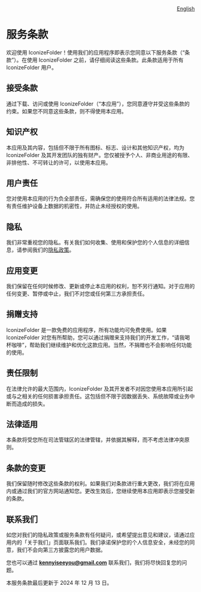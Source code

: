 <p align="right">
  <a href="./terms-of-service.md">English</a>
</p>
<!--rehype:style=float: right; bottom: -36px; position: relative;-->

服务条款 
===

欢迎使用 IconizeFolder！使用我们的应用程序即表示您同意以下服务条款（“条款”）。在使用 IconizeFolder 之前，请仔细阅读这些条款。此条款适用于所有 IconizeFolder 用户。  

## 接受条款  

通过下载、访问或使用 IconizeFolder（“本应用”），您同意遵守并受这些条款的约束。如果您不同意这些条款，则不得使用本应用。  

## 知识产权  

本应用及其内容，包括但不限于所有图标、标志、设计和其他知识产权，均为 IconizeFolder 及其开发团队的独有财产。您仅被授予个人、非商业用途的有限、非排他性、不可转让的许可，以使用本应用。  

## 用户责任  

您对使用本应用的行为负全部责任，需确保您的使用符合所有适用的法律法规。您有责任维护设备上数据的机密性，并防止未经授权的使用。  

## 隐私  

我们非常重视您的隐私。有关我们如何收集、使用和保护您的个人信息的详细信息，请参阅我们的[隐私政策](./privacy-policy.zh.md)。  

## 应用变更  

我们保留在任何时候修改、更新或停止本应用的权利，恕不另行通知。对于应用的任何变更、暂停或中止，我们不对您或任何第三方承担责任。  

## 捐赠支持  

IconizeFolder 是一款免费的应用程序，所有功能均可免费使用。如果 IconizeFolder 对您有所帮助，您可以通过捐赠来支持我们的开发工作，“请我喝杯咖啡”，帮助我们继续维护和优化这款应用。当然，不捐赠也不会影响任何功能的使用。  

## 责任限制  

在法律允许的最大范围内，IconizeFolder 及其开发者不对因您使用本应用所引起或与之相关的任何损害承担责任。这包括但不限于因数据丢失、系统故障或业务中断而造成的损失。  

## 法律适用  

本条款将受您所在司法管辖区的法律管辖，并依据其解释，而不考虑法律冲突原则。  

## 条款的变更  

我们保留随时修改这些条款的权利。如果我们对条款进行重大更改，我们将在应用内或通过我们的官方网站通知您。更改生效后，您继续使用本应用即表示您接受新的条款。  

## 联系我们  

如您对我们的隐私政策或服务条款有任何疑问，或希望提出意见和建议，请通过应用内的「关于我们」页面联系我们。我们承诺保护您的个人信息安全，未经您的同意，我们不会向第三方披露您的用户数据。  

您也可以通过 **kennyiseeyou@gmail.com** 联系我们，我们将尽快回复您的问题。  

本服务条款最后更新于 2024 年 12 月 13 日。  